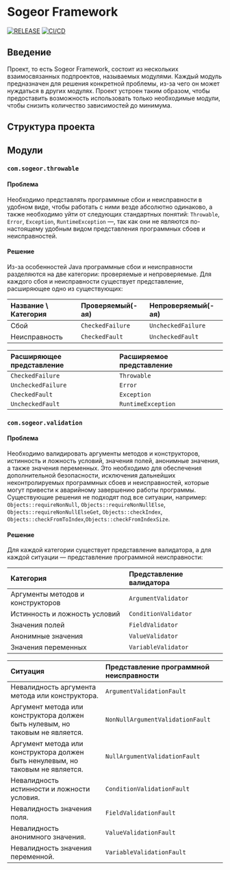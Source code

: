# Sogeor Framework

[![RELEASE](https://img.shields.io/github/v/release/sogeor/framework?style=for-the-badge)](https://github.com/sogeor/framework/releases/latest)
[![CI/CD](https://img.shields.io/github/actions/workflow/status/sogeor/framework/master.yml?style=for-the-badge&label=CI%2FCD)](https://github.com/sogeor/framework/actions/workflows/master.yml)

## Введение

Проект, то есть Sogeor Framework, состоит из нескольких взаимосвязанных подпроектов, называемых модулями. Каждый модуль
предназначен для решения конкретной проблемы, из-за чего он может нуждаться в других модулях. Проект устроен таким
образом, чтобы предоставить возможность использовать только необходимые модули, чтобы снизить количество зависимостей до
минимума.

## Структура проекта

## Модули

### `com.sogeor.throwable`

#### Проблема

Необходимо представлять программные сбои и неисправности в удобном виде, чтобы работать с ними везде абсолютно
одинаково, а также необходимо уйти от следующих стандартных понятий: `Throwable`, `Error`, `Exception`,
`RuntimeException` —, так как они не являются по-настоящему удобным видом представления программных сбоев и
неисправностей.

#### Решение

Из-за особенностей Java программные сбои и неисправности разделяются на две категории: проверяемые и непроверяемые. Для
каждого сбоя и неисправности существует представление, расширяющее одно из существующих:

| Название \ Категория | Проверяемый(-ая) | Непроверяемый(-ая) |
|:---------------------|:-----------------|:-------------------|
| Сбой                 | `CheckedFailure` | `UncheckedFailure` |
| Неисправность        | `CheckedFault`   | `UncheckedFault`   |

| Расширяющее представление | Расширяемое представление |
|:--------------------------|:--------------------------|
| `CheckedFailure`          | `Throwable`               |
| `UncheckedFailure`        | `Error`                   |
| `CheckedFault`            | `Exception`               |
| `UncheckedFault`          | `RuntimeException`        |

### `com.sogeor.validation`

#### Проблема

Необходимо валидировать аргументы методов и конструкторов, истинность и ложность условий, значения полей, анонимные
значения, а также значения переменных. Это необходимо для обеспечения дополнительной безопасности, исключения дальнейших
неконтролируемых программных сбоев и неисправностей, которые могут привести к аварийному завершению работы программы.
Существующие решения не подходят под все ситуации, например: `Objects::requireNonNull`, `Objects::requireNonNullElse`,
`Objects::requireNonNullElseGet`, `Objects::checkIndex`, `Objects::checkFromToIndex`,`Objects::checkFromIndexSize`.

#### Решение

Для каждой категории существует представление валидатора, а для каждой ситуации — представление программной
неисправности:

| Категория                         | Представление валидатора |
|:----------------------------------|:-------------------------|
| Аргументы методов и конструкторов | `ArgumentValidator`      |
| Истинность и ложность условий     | `ConditionValidator`     |
| Значения полей                    | `FieldValidator`         |
| Анонимные значения                | `ValueValidator`         |
| Значения переменных               | `VariableValidator`      |

| Ситуация                                                                        | Представление программной неисправности |
|:--------------------------------------------------------------------------------|:----------------------------------------|
| Невалидность аргумента метода или конструктора.                                 | `ArgumentValidationFault`               |
| Аргумент метода или конструктора должен быть нулевым, но таковым не является.   | `NonNullArgumentValidationFault`        |
| Аргумент метода или конструктора должен быть ненулевым, но таковым не является. | `NullArgumentValidationFault`           |
| Невалидность истинности и ложности условия.                                     | `ConditionValidationFault`              |
| Невалидность значения поля.                                                     | `FieldValidationFault`                  |
| Невалидность анонимного значения.                                               | `ValueValidationFault`                  |
| Невалидность значения переменной.                                               | `VariableValidationFault`               |
